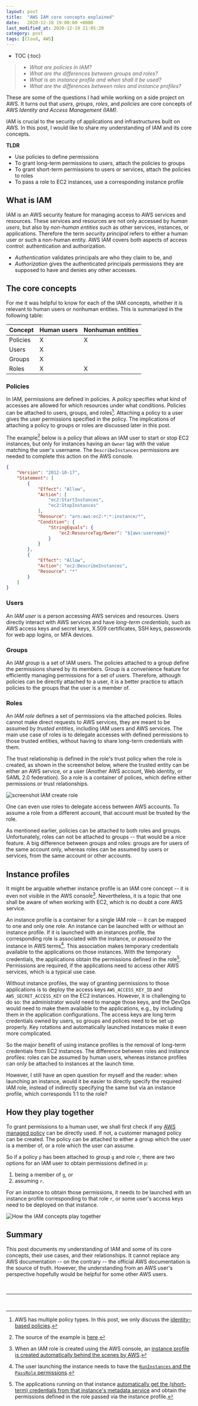 ```yaml
---
layout: post
title:  "AWS IAM core concepts explained"
date:   2020-12-18 19:00:00 +0000
last_modified_at: 2020-12-19 21:05:20
category: post
tags: [Cloud, AWS]
---
```


* TOC
{:toc}
> - _What are policies in IAM?_
> - _What are the differences between groups and roles?_
> - _What is an instance profile and when shall it be used?_
> - _What are the differences between roles and instance profiles?_

These are some of the questions I had while working on a side project on AWS. It turns out that _users_, _groups_, _roles_, and _policies_ are core concepts of AWS _Identity and Access Management (IAM)_.

IAM is crucial to the security of applications and infrastructures built on AWS. In this post, I would like to share my understanding of IAM and its core concepts.

**TLDR**

- Use policies to define permissions
- To grant long-term permissions to users, attach the policies to groups 
- To grant short-term permissions to users or services, attach the policies to roles 
- To pass a role to EC2 instances, use a corresponding instance profile


## What is IAM

IAM is an AWS security feature for managing access to AWS services and resources. These services and resources are not only accessed by _human users_, but also by _non-human entities_ such as other services, instances, or applications. Therefore the term _security principal_ refers to either a human user or such a non-human entity. AWS IAM covers both aspects of access control: authentication and authorization.

- _Authentication_ validates principals are who they claim to be, and
- _Authorization_ gives the authenticated principals permissions they are supposed to have and denies any other accesses.

## The core concepts

For me it was helpful to know for each of the IAM concepts, whether it is relevant to human users or nonhuman entities. This is summarized in the following table:

| Concept  | Human users | Nonhuman entities |
|----------|------|---------|
| Policies | X    | X       |
| Users    | X    |         |
| Groups   | X    |         |
| Roles    | X    | X       |

### Policies

In IAM, permissions are defined in policies. A _policy_ specifies what kind of accesses are allowed for which resources under what conditions. Policies can be attached to users, groups, and roles[^1]. Attaching a policy to a user gives the user permissions specified in the policy. The implications of attaching a policy to groups or roles are discussed later in this post.

The example[^2] below is a policy that allows an IAM user to start or stop EC2 instances, but only for instances having an `Owner` tag with the value matching the user's username. The `DescribeInstances` permissions are needed to complete this action on the AWS console.

```json
{
    "Version": "2012-10-17",
    "Statement": [
        {
            "Effect": "Allow",
            "Action": [
                "ec2:StartInstances",
                "ec2:StopInstances"
            ],
            "Resource": "arn:aws:ec2:*:*:instance/*",
            "Condition": {
                "StringEquals": {
                    "ec2:ResourceTag/Owner": "${aws:username}"
                }
            }
        },
        {
            "Effect": "Allow",
            "Action": "ec2:DescribeInstances",
            "Resource": "*"
        }
    ]
}
```

### Users

An _IAM user_ is a person accessing AWS services and resources. Users directly interact with AWS services and have _long-term credentials_, such as AWS access keys and secret keys, X.509 certificates, SSH keys, passwords for web app logins, or MFA devices.

### Groups

An _IAM group_ is a set of IAM users. The policies attached to a group define the permissions shared by its members. Group is a convenience feature for efficiently managing permissions for a set of users. Therefore, although policies can be directly attached to a user, it is a better practice to attach policies to the groups that the user is a member of.

### Roles

An _IAM role_ defines a set of permissions via the attached policies. Roles cannot make direct requests to AWS services, they are meant to be assumed by _trusted entities_, including IAM users and AWS services. The main use case of roles is to delegate accesses with defined permissions to those trusted entities, without having to share long-term credentials with them.

The trust relationship is defined in the role's trust policy when the role is created, as shown in the screenshot below, where the trusted entity can be either an AWS service, or a user (Another AWS account, Web identity, or SAML 2.0 federation). So a role is a container of polices, which define either permissions or trust relationships.

<img class="center" src="https://user-images.githubusercontent.com/15970333/102698329-ce354280-423c-11eb-9022-5396d57641a1.png" alt="screenshot IAM create role" />

One can even use roles to delegate access between AWS accounts. To assume a role from a different account, that account must be trusted by the role.

As mentioned earlier, policies can be attached to both roles and groups. Unfortunately, roles can not be attached to groups -- that would be a nice feature. A big difference between groups and roles: groups are for users of the same account only, whereas roles can be assumed by users or services, from the same account or other accounts.

## Instance profiles

It might be arguable whether instance profile is an IAM core concept -- it is even not visible in the AWS console[^4]. Nevertheless, it is a topic that one shall be aware of when working with EC2, which is no doubt a core AWS service.

An instance profile is a container for a single IAM role -- it can be mapped to one and only one role. An instance can be launched with or without an instance profile. If it is launched with an instances profile, the corresponding role is associated with the instance, or _passed to_ the instance in AWS terms[^3]. This association makes temporary credentials available to the applications on those instances. With the temporary credentials, the applications obtain the permissions defined in the role[^5]. Permissions are required, if the applications need to access other AWS services, which is a typical use case.

Without instance profiles, the way of granting permissions to those applications is to deploy the access keys `AWS_ACCESS_KEY_ID` and `AWS_SECRET_ACCESS_KEY` on the EC2 instances. However, it is challenging to do so: the administrator would need to manage those keys, and the DevOps would need to make them available to the applications, e.g., by including them in the application configurations. The access keys are long term credentials owned by users, so groups and polices need to be set up properly. Key rotations and automatically launched instances make it even more complicated.

So the major benefit of using instance profiles is the removal of long-term credentials from EC2 instances. The difference between roles and instance profiles: roles can be assumed by human users, whereas instance profiles can only be attached to instances at the launch time.

However, I still have an open question for myself and the reader: when launching an instance, would it be easier to directly specify the required IAM role, instead of indirectly specifying the same but via an instance profile, which corresponds 1:1 to the role?

## How they play together

To grant permissions to a human user, we shall first check if any [AWS managed policy](https://docs.aws.amazon.com/IAM/latest/UserGuide/access_policies_managed-vs-inline.html#aws-managed-policies) can be directly used. If not, a customer managed policy can be created. The policy can be attached to either a group which the user is a member of, or a role which the user can assume.

So if a policy `p` has been attached to group `g` and role `r`, there are two options for an IAM user to obtain permissions defined in `p`: 

1. being a member of `g`, or 
2. assuming `r`.

For an instance to obtain those permissions, it needs to be launched with an instance profile corresponding to that role `r`, or some user's access keys need to be deployed on that instance.

<img class="center" src="https://user-images.githubusercontent.com/15970333/102716135-279f7f00-42da-11eb-946e-2a0022592493.png" alt="How the IAM concepts play together" />

## Summary

This post documents my understanding of IAM and some of its core concepts, their use cases, and their relationships. It cannot replace any AWS documentation -- on the contrary -- the official AWS documentation is the source of truth. However, the understanding from an AWS user's perspective hopefully would be helpful for some other AWS users.


&nbsp;

---

&nbsp;

[^1]: AWS has multiple policy types. In this post, we only discuss the [identity-based policies](https://docs.aws.amazon.com/IAM/latest/UserGuide/access_policies.html#policies_id-based).

[^2]: The source of the example is [here](https://docs.aws.amazon.com/IAM/latest/UserGuide/reference_policies_examples_ec2_tag-owner.html).

[^3]: The user launching the instance needs to have the [`RunInstances` and the `PassRole` permissions](https://aws.amazon.com/blogs/security/granting-permission-to-launch-ec2-instances-with-iam-roles-passrole-permission/).

[^4]: When an IAM role is created using the AWS console, an [instance profile is created automatically behind the scenes by AWS](https://docs.aws.amazon.com/AWSEC2/latest/UserGuide/iam-roles-for-amazon-ec2.html).

[^5]: The applications running on that instance [automatically get the (short-term) credentials from that instance's metadata service](https://docs.aws.amazon.com/AWSEC2/latest/UserGuide/iam-roles-for-amazon-ec2.html#instance-metadata-security-credentials) and obtain the permissions defined in the role passed via the instance profile.

